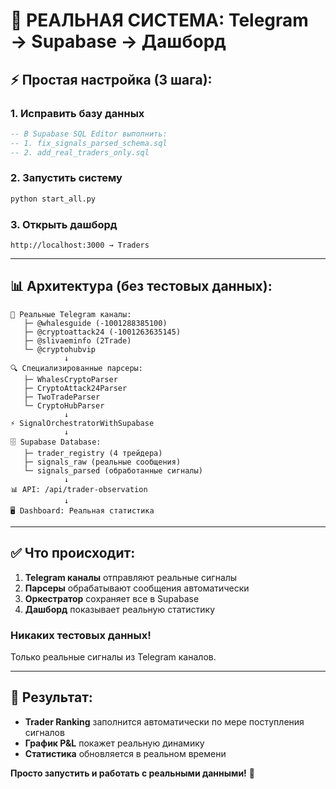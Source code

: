 # 🚀 РЕАЛЬНАЯ СИСТЕМА: Telegram → Supabase → Дашборд

## ⚡ **Простая настройка (3 шага):**

### 1. **Исправить базу данных**
```sql
-- В Supabase SQL Editor выполнить:
-- 1. fix_signals_parsed_schema.sql
-- 2. add_real_traders_only.sql
```

### 2. **Запустить систему**
```bash
python start_all.py
```

### 3. **Открыть дашборд**
```
http://localhost:3000 → Traders
```

---

## 📊 **Архитектура (без тестовых данных):**

```
📱 Реальные Telegram каналы:
   ├─ @whalesguide (-1001288385100)
   ├─ @cryptoattack24 (-1001263635145)  
   ├─ @slivaeminfo (2Trade)
   └─ @cryptohubvip
            ↓
🔍 Специализированные парсеры:
   ├─ WhalesCryptoParser
   ├─ CryptoAttack24Parser
   ├─ TwoTradeParser
   └─ CryptoHubParser
            ↓
⚡ SignalOrchestratorWithSupabase
            ↓
🗄️ Supabase Database:
   ├─ trader_registry (4 трейдера)
   ├─ signals_raw (реальные сообщения)
   └─ signals_parsed (обработанные сигналы)
            ↓
📊 API: /api/trader-observation
            ↓
🖥️ Dashboard: Реальная статистика
```

---

## ✅ **Что происходит:**

1. **Telegram каналы** отправляют реальные сигналы
2. **Парсеры** обрабатывают сообщения автоматически  
3. **Оркестратор** сохраняет все в Supabase
4. **Дашборд** показывает реальную статистику

### **Никаких тестовых данных!** 
Только реальные сигналы из Telegram каналов.

---

## 🎯 **Результат:**

- **Trader Ranking** заполнится автоматически по мере поступления сигналов
- **График P&L** покажет реальную динамику
- **Статистика** обновляется в реальном времени

**Просто запустить и работать с реальными данными!** 🚀
